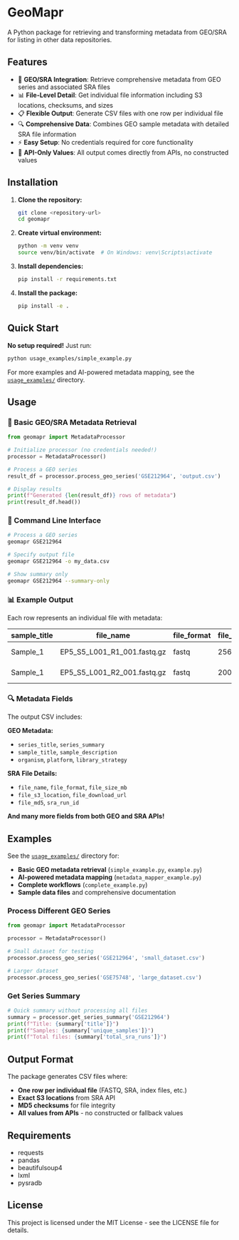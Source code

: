 # GeoMapr

A Python package for retrieving and transforming metadata from GEO/SRA for listing in other data repositories.

## Features

- 🧬 **GEO/SRA Integration**: Retrieve comprehensive metadata from GEO series and associated SRA files
- 📊 **File-Level Detail**: Get individual file information including S3 locations, checksums, and sizes  
- 📋 **Flexible Output**: Generate CSV files with one row per individual file
- 🔍 **Comprehensive Data**: Combines GEO sample metadata with detailed SRA file information
- ⚡ **Easy Setup**: No credentials required for core functionality
- 🎯 **API-Only Values**: All output comes directly from APIs, no constructed values

## Installation

1. **Clone the repository:**
   ```bash
   git clone <repository-url>
   cd geomapr
   ```

2. **Create virtual environment:**
   ```bash
   python -m venv venv
   source venv/bin/activate  # On Windows: venv\Scripts\activate
   ```

3. **Install dependencies:**
   ```bash
   pip install -r requirements.txt
   ```

4. **Install the package:**
   ```bash
   pip install -e .
   ```

## Quick Start

**No setup required!** Just run:

```bash
python usage_examples/simple_example.py
```

For more examples and AI-powered metadata mapping, see the [`usage_examples/`](usage_examples/) directory.

## Usage

### 🧬 Basic GEO/SRA Metadata Retrieval

```python
from geomapr import MetadataProcessor

# Initialize processor (no credentials needed!)
processor = MetadataProcessor()

# Process a GEO series
result_df = processor.process_geo_series('GSE212964', 'output.csv')

# Display results
print(f"Generated {len(result_df)} rows of metadata")
print(result_df.head())
```

### 🚀 Command Line Interface

```bash
# Process a GEO series
geomapr GSE212964

# Specify output file  
geomapr GSE212964 -o my_data.csv

# Show summary only
geomapr GSE212964 --summary-only
```

### 📊 Example Output

Each row represents an individual file with metadata:

| sample_title | file_name | file_format | file_size_mb | file_s3_location | file_md5 | ... |
|--------------|-----------|-------------|--------------|------------------|----------|-----|
| Sample_1 | EP5_S5_L001_R1_001.fastq.gz | fastq | 25615.06 | s3://sra-pub-src-1/... | a1b2c3... | ... |
| Sample_1 | EP5_S5_L001_R2_001.fastq.gz | fastq | 20067.88 | s3://sra-pub-src-1/... | d4e5f6... | ... |

### 🔍 Metadata Fields

The output CSV includes:

**GEO Metadata:**
- `series_title`, `series_summary`
- `sample_title`, `sample_description` 
- `organism`, `platform`, `library_strategy`

**SRA File Details:**
- `file_name`, `file_format`, `file_size_mb`
- `file_s3_location`, `file_download_url`
- `file_md5`, `sra_run_id`

**And many more fields from both GEO and SRA APIs!**

## Examples

See the [`usage_examples/`](usage_examples/) directory for:

- **Basic GEO metadata retrieval** (`simple_example.py`, `example.py`)
- **AI-powered metadata mapping** (`metadata_mapper_example.py`)
- **Complete workflows** (`complete_example.py`)
- **Sample data files** and comprehensive documentation

### Process Different GEO Series

```python
from geomapr import MetadataProcessor

processor = MetadataProcessor()

# Small dataset for testing
processor.process_geo_series('GSE212964', 'small_dataset.csv')

# Larger dataset  
processor.process_geo_series('GSE75748', 'large_dataset.csv')
```

### Get Series Summary

```python
# Quick summary without processing all files
summary = processor.get_series_summary('GSE212964')
print(f"Title: {summary['title']}")
print(f"Samples: {summary['unique_samples']}")
print(f"Total files: {summary['total_sra_runs']}")
```

## Output Format

The package generates CSV files where:
- **One row per individual file** (FASTQ, SRA, index files, etc.)
- **Exact S3 locations** from SRA API
- **MD5 checksums** for file integrity
- **All values from APIs** - no constructed or fallback values

## Requirements

- requests
- pandas  
- beautifulsoup4
- lxml
- pysradb

## License

This project is licensed under the MIT License - see the LICENSE file for details.